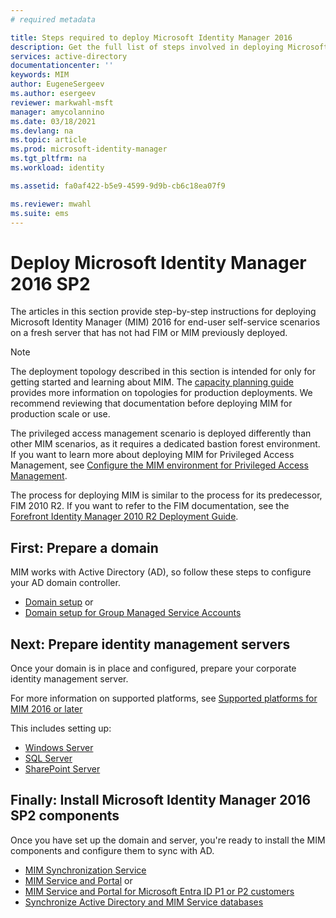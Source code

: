 ```yaml
---
# required metadata

title: Steps required to deploy Microsoft Identity Manager 2016
description: Get the full list of steps involved in deploying Microsoft Identity Manager 2016, from preparing the environment to configuring the portals.
services: active-directory
documentationcenter: ''
keywords: MIM
author: EugeneSergeev
ms.author: esergeev
reviewer: markwahl-msft
manager: amycolannino
ms.date: 03/18/2021
ms.devlang: na
ms.topic: article
ms.prod: microsoft-identity-manager
ms.tgt_pltfrm: na
ms.workload: identity

ms.assetid: fa0af422-b5e9-4599-9d9b-cb6c18ea07f9

ms.reviewer: mwahl
ms.suite: ems
---
```


# Deploy Microsoft Identity Manager 2016 SP2
The articles in this section provide step-by-step instructions for deploying Microsoft Identity Manager (MIM) 2016 for end-user self-service scenarios on a fresh server that has not had FIM or MIM previously deployed.

> [!NOTE]
> The deployment topology described in this section is intended for only for getting started and learning about MIM.  The [capacity planning guide](capacity-planning-guide.md) provides more information on topologies for production deployments.  We recommend reviewing that documentation before deploying MIM for production scale or use.

The privileged access management scenario is deployed differently than other MIM scenarios, as it requires a dedicated bastion forest environment.  If you want to learn more about deploying MIM for Privileged Access Management, see [Configure the MIM environment for Privileged Access Management](./pam/configuring-mim-environment-for-pam.md).

The process for deploying MIM is similar to the process for its predecessor, FIM 2010 R2. If you want to refer to the FIM documentation, see the [Forefront Identity Manager 2010 R2 Deployment Guide](https://technet.microsoft.com/library/jj134310).

## First: Prepare a domain
MIM works with Active Directory (AD), so follow these steps to configure your AD domain controller.
- [Domain setup](preparing-domain.md) or
- [Domain setup for Group Managed Service Accounts](preparing-domain-gmsa.md)


## Next: Prepare identity management servers
Once your domain is in place and configured, prepare your corporate identity management server.

For more information on supported platforms, see [Supported platforms for MIM 2016 or later](microsoft-identity-manager-2016-supported-platforms.md)

 This includes setting up:
- [Windows Server](prepare-server-ws2016.md)
- [SQL Server](prepare-server-sql2016.md)
- [SharePoint Server](prepare-server-sharepoint.md)

## Finally: Install Microsoft Identity Manager 2016 SP2 components
Once you have set up the domain and server, you're ready to install the MIM components and configure them to sync with AD.
- [MIM Synchronization Service](install-mim-sync.md)
- [MIM Service and Portal](install-mim-service-portal.md) or
- [MIM Service and Portal for Microsoft Entra ID P1 or P2 customers](install-mim-service-portal-azure-ad-premium.md)
- [Synchronize Active Directory and MIM Service databases](install-mim-sync-ad-service.md)
